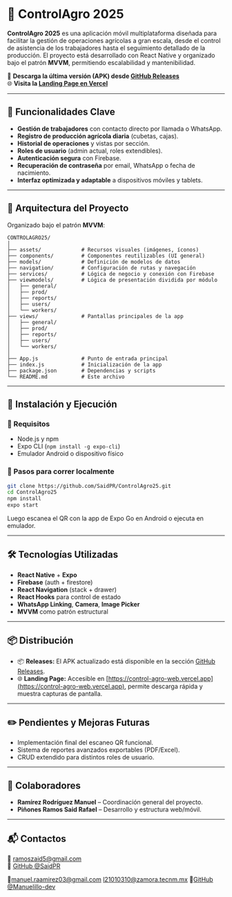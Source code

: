# 🌱 ControlAgro 2025

**ControlAgro 2025** es una aplicación móvil multiplataforma diseñada para facilitar la gestión de operaciones agrícolas a gran escala, desde el control de asistencia de los trabajadores hasta el seguimiento detallado de la producción. El proyecto está desarrollado con React Native y organizado bajo el patrón **MVVM**, permitiendo escalabilidad y mantenibilidad.

🔗 **Descarga la última versión (APK) desde [GitHub Releases](https://github.com/SaidPR/ControlAgro25/releases)**  
🌐 **Visita la [Landing Page en Vercel](https://control-agro-web.vercel.app)**

---

## 📲 Funcionalidades Clave

- **Gestión de trabajadores** con contacto directo por llamada o WhatsApp.
- **Registro de producción agrícola diaria** (cubetas, cajas).
- **Historial de operaciones** y vistas por sección.
- **Roles de usuario** (admin actual, roles extendibles).
- **Autenticación segura** con Firebase.
- **Recuperación de contraseña** por email, WhatsApp o fecha de nacimiento.
- **Interfaz optimizada y adaptable** a dispositivos móviles y tablets.

---

## 🧠 Arquitectura del Proyecto

Organizado bajo el patrón **MVVM**:

```
CONTROLAGRO25/
│
├── assets/             # Recursos visuales (imágenes, íconos)
├── components/         # Componentes reutilizables (UI general)
├── models/             # Definición de modelos de datos
├── navigation/         # Configuración de rutas y navegación
├── services/           # Lógica de negocio y conexión con Firebase
├── viewmodels/         # Lógica de presentación dividida por módulo
│   ├── general/
│   ├── prod/
│   ├── reports/
│   ├── users/
│   └── workers/
├── views/              # Pantallas principales de la app
│   ├── general/
│   ├── prod/
│   ├── reports/
│   ├── users/
│   └── workers/
│
├── App.js              # Punto de entrada principal
├── index.js            # Inicialización de la app
├── package.json        # Dependencias y scripts
└── README.md           # Este archivo
```

---

## 🚀 Instalación y Ejecución

### 🔧 Requisitos

- Node.js y npm
- Expo CLI (`npm install -g expo-cli`)
- Emulador Android o dispositivo físico

### 🧪 Pasos para correr localmente

```bash
git clone https://github.com/SaidPR/ControlAgro25.git
cd ControlAgro25
npm install
expo start
```

Luego escanea el QR con la app de Expo Go en Android o ejecuta en emulador.

---

## 🛠️ Tecnologías Utilizadas

- **React Native** + **Expo**
- **Firebase** (auth + firestore)
- **React Navigation** (stack + drawer)
- **React Hooks** para control de estado
- **WhatsApp Linking**, **Camera**, **Image Picker**
- **MVVM** como patrón estructural

---

## 📦 Distribución

- 📦 **Releases:** El APK actualizado está disponible en la sección [GitHub Releases](https://github.com/SaidPR/ControlAgro25/releases).
- 🌐 **Landing Page:** Accesible en [https://control-agro-web.vercel.app](https://control-agro-web.vercel.app), permite descarga rápida y muestra capturas de pantalla.

---

## ✏️ Pendientes y Mejoras Futuras

- Implementación final del escaneo QR funcional.
- Sistema de reportes avanzados exportables (PDF/Excel).
- CRUD extendido para distintos roles de usuario.

---

## 🤝 Colaboradores

- **Ramírez Rodríguez Manuel** – Coordinación general del proyecto.
- **Piñones Ramos Said Rafael** – Desarrollo y estructura web/móvil.

---

## 📬 Contactos

📧 ramoszaid5@gmail.com  
🔗 [GitHub @SaidPR](https://github.com/SaidPR)

📧manuel.raamirez03@gmail.com
  l21010310@zamora.tecnm.mx
🔗[GitHub @Manuelillo-dev](https://github.com/Manuelillo-dev)

